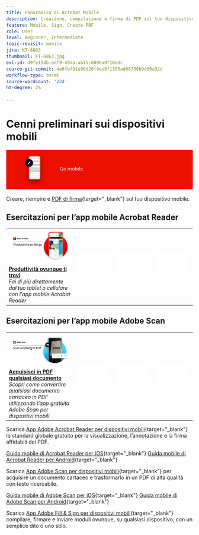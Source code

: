 ```yaml
---
title: Panoramica di Acrobat Mobile
description: Creazione, compilazione e firma di PDF sul tuo dispositivo mobile
feature: Mobile, Sign, Create PDF
role: User
level: Beginner, Intermediate
topic-revisit: mobile
jira: KT-6863
thumbnail: KT-6863.jpg
exl-id: d9fe154b-adf9-49da-ab15-6806a0f10edc
source-git-commit: 4e6fbf91e96d26f9ee8f1105ad68738b9450a32d
workflow-type: tm+mt
source-wordcount: '224'
ht-degree: 2%

---
```


# Cenni preliminari sui dispositivi mobili

![Immagine Acrobat per dispositivi mobili](../assets/Hero-Mobile.png)

Creare, riempire e [PDF di firma](https://www.adobe.com/it/acrobat/online/sign-pdf.html){target="_blank"}  sul tuo dispositivo mobile.

## Esercitazioni per l’app mobile Acrobat Reader

<table style="table-layout:fixed">
<tr>
  <td>
    <a href="../getting-started/productivity.md">
      <img alt="Produttività ovunque ti trovi" src="../assets/Productivity_1280.png" />
    </a>
    <div>
     <a href="../getting-started/productivity.md"><strong>Produttività ovunque ti trovi</strong></a>
    </div>
    <em>Fai di più direttamente dal tuo tablet o cellulare con l'app mobile Acrobat Reader</em>
    <br>
  </td>
  <td>
   <img alt="Spaziatore" src="../assets/Whitespacer.png" />
    <div>
    <br>
  </td>
  <td>
   <img alt="Spaziatore" src="../assets/Whitespacer.png" />
    <div>
    <br>
  </td>
   <td>
   <img alt="Spaziatore" src="../assets/Whitespacer.png" />
    <div>
    <br>
  </td>
</tr>
</table>

## Esercitazioni per l’app mobile Adobe Scan

<table style="table-layout:fixed">
<tr>
  <td>
    <a href="scan-mobile-app.md">
      <img alt="Acquisisci in PDF qualsiasi documento" src="../assets/Scanmobile.png" />
    </a>
    <div>
     <a href="scan-mobile-app.md"><strong>Acquisisci in PDF qualsiasi documento</strong></a>
    </div>
    <em>Scopri come convertire qualsiasi documento cartaceo in PDF utilizzando l’app gratuita Adobe Scan per dispositivi mobili</em>
    <br>
  </td>
  <td>
   <img alt="Spaziatore" src="../assets/Whitespacer.png" />
    <div>
    <br>
  </td>
  <td>
   <img alt="Spaziatore" src="../assets/Whitespacer.png" />
    <div>
    <br>
  </td>
   <td>
   <img alt="Spaziatore" src="../assets/Whitespacer.png" />
    <div>
    <br>
  </td>
</tr>
</table>

Scarica [App Adobe Acrobat Reader per dispositivi mobili](https://www.adobe.com/acrobat/mobile/acrobat-reader.html){target="_blank"} lo standard globale gratuito per la visualizzazione, l’annotazione e la firma affidabili dei PDF.

[Guida mobile di Acrobat Reader per iOS](https://www.adobe.com/devnet-docs/acrobat/ios/en/){target="_blank"}
[Guida mobile di Acrobat Reader per Android](https://www.adobe.com/devnet-docs/acrobat/android/en/){target="_blank"}

Scarica [App Adobe Scan per dispositivi mobili](https://www.adobe.com/acrobat/mobile/scanner-app.html){target="_blank"} per acquisire un documento cartaceo e trasformarlo in un PDF di alta qualità con testo ricercabile.

[Guida mobile di Adobe Scan per iOS](https://www.adobe.com/devnet-docs/adobescan/ios/en/){target="_blank"}
[Guida mobile di Adobe Scan per Android](https://www.adobe.com/devnet-docs/adobescan/android/en/){target="_blank"}

Scarica [App Adobe Fill &amp; Sign per dispositivi mobili](https://www.adobe.com/acrobat/mobile/fill-sign-pdfs.html){target="_blank"} compilare, firmare e inviare moduli ovunque, su qualsiasi dispositivo, con un semplice dito o uno stilo.
